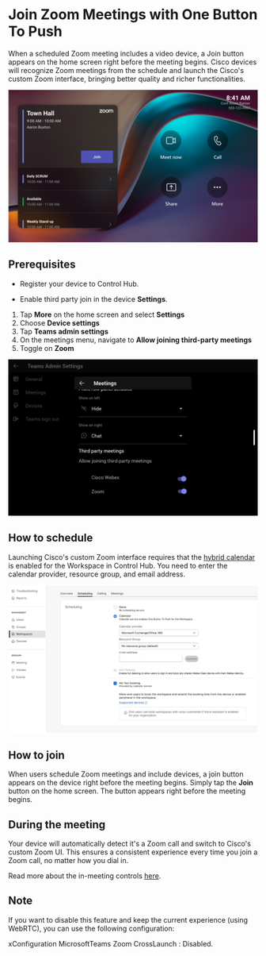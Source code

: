 # Join Zoom Meetings with One Button To Push 

When a scheduled Zoom meeting includes a video device, a Join button appears on the home screen right before the meeting begins. 
Cisco devices will recognize Zoom meetings from the schedule and launch the Cisco's custom Zoom interface, bringing better quality and richer functionalities.

<img src="/doc/images/MTR/Zoom_OBTP.png" style="width: 600px" />

## Prerequisites


* Register your device to Control Hub.
  
* Enable third party join in the device **Settings**.

1. Tap **More** on the home screen and select **Settings**
2. Choose **Device settings**
3. Tap **Teams admin settings**
4. On the meetings menu, navigate to **Allow joining third-party meetings**
5. Toggle on **Zoom**

<img src="/doc/images/MTR/ThirdPartyMeetings.png" style="width: 600px" />

## How to schedule

Launching Cisco's custom Zoom interface requires that the [hybrid calendar](https://help.webex.com/en-us/article/n6cwujdb/Deployment-guide-for-Hybrid-Calendar) is enabled for the Workspace in Control Hub. You need to enter the calendar provider, resource group, and email address.

<img src="/doc/images/MTR/Hybrid_Calendar.png" style="width: 600px" />


## How to join

When users schedule Zoom meetings and include devices, a join button appears on the device right before the meeting begins. Simply tap the **Join** button on the home screen. The button appears right before the meeting begins.

## During the meeting

Your device will automatically detect it's a Zoom call and switch to Cisco's custom Zoom UI. This ensures a consistent experience every time you join a Zoom call, no matter how you dial in.

Read more about the in-meeting controls [here](https://help.webex.com/en-us/article/0lobg6/Join-Zoom-Meetings-on-Board,-Desk,-and-Room-Series).

## Note

If you want to disable this feature and keep the current experience (using WebRTC), you can use the following configuration:

xConfiguration MicrosoftTeams Zoom CrossLaunch : Disabled.

